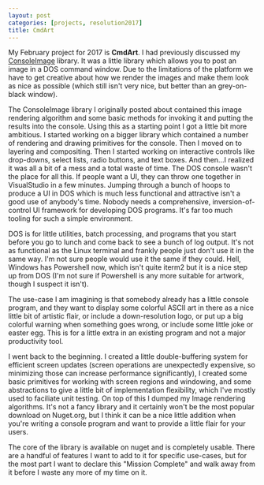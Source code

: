 ```yaml
---
layout: post
categories: [projects, resolution2017]
title: CmdArt
---
```


My February project for 2017 is **CmdArt**. I had previously discussed my [ConsoleImage](http://whiteknight.github.io/2015/08/21/consoleimage.html) library. It was a little library which allows you to post an image in a DOS command window. Due to the limitations of the platform we have to get creative about how we render the images and make them look as nice as possible (which still isn't very nice, but better than an grey-on-black window).

The ConsoleImage library I originally posted about contained this image rendering algorithm and some basic methods for invoking it and putting the results into the console. Using this as a starting point I got a little bit more ambitious. I started working on a bigger library which contained a number of rendering and drawing primitives for the console. Then I moved on to layering and compositing. Then I started working on interactive controls like drop-downs, select lists, radio buttons, and text boxes. And then...I realized it was all a bit of a mess and a total waste of time. The DOS console wasn't the place for all this. If people want a UI, they can throw one together in VisualStudio in a few minutes. Jumping through a bunch of hoops to produce a UI in DOS which is much less functional and attractive isn't a good use of anybody's time. Nobody needs a comprehensive, inversion-of-control UI framework for developing DOS programs. It's far too much tooling for such a simple environment.

DOS is for little utilities, batch processing, and programs that you start before you go to lunch and come back to see a bunch of log output. It's not as functional as the Linux terminal and frankly people just don't use it in the same way. I'm not sure people would use it the same if they could. Hell, Windows has Powershell now, which isn't quite iterm2 but it is a nice step up from DOS (I'm not sure if Powershell is any more suitable for artwork, though I suspect it isn't).

The use-case I am imagining is that somebody already has a little console program, and they want to display some colorful ASCII art in there as a nice little bit of artistic flair, or include a down-resolution logo, or put up a big colorful warning when something goes wrong, or include some little joke or easter egg. This is for a little extra in an existing program and not a major productivity tool.

I went back to the beginning. I created a little double-buffering system for efficient screen updates (screen operations are unexpectedly expensive, so minimizing those can increase performance significantly), I created some basic primitives for working with screen regions and windowing, and some abstractions to give a little bit of implementation flexibility, which I've mostly used to faciliate unit testing. On top of this I dumped my Image rendering algorithms. It's not a fancy library and it certainly won't be the most popular download on Nuget.org, but I think it can be a nice little addition when you're writing a console program and want to provide a little flair for your users.

The core of the library is available on nuget and is completely usable. There are a handful of features I want to add to it for specific use-cases, but for the most part I want to declare this "Mission Complete" and walk away from it before I waste any more of my time on it.
